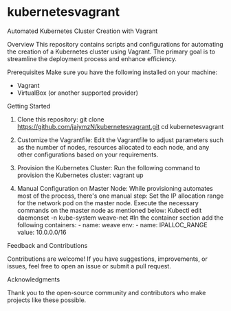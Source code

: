 # kubernetesvagrant

Automated Kubernetes Cluster Creation with Vagrant 

Overview 
This repository contains scripts and configurations for automating the creation of a Kubernetes cluster using Vagrant. The primary goal is to streamline the deployment process and enhance efficiency.

Prerequisites 
Make sure you have the following installed on your machine:
- Vagrant
- VirtualBox (or another supported provider)

Getting Started
1. Clone this repository:
git clone https://github.com/jaiymzN/kubernetesvagrant.git
cd kubernetesvagrant

2. Customize the Vagrantfile:
Edit the Vagrantfile to adjust parameters such as the number of nodes, resources allocated to each node, and any other configurations based on your requirements.

3. Provision the Kubernetes Cluster:
Run the following command to provision the Kubernetes cluster:
vagrant up

4. Manual Configuration on Master Node:
While provisioning automates most of the process, there's one manual step:
Set the IP allocation range for the network pod on the master node. Execute the necessary commands on the master node as mentioned below:
Kubectl edit daemonset -n kube-system weave-net
#In the container section add the following 
     containers:
        - name: weave
          env:
            - name: IPALLOC_RANGE
              value: 10.0.0.0/16

Feedback and Contributions

Contributions are welcome! If you have suggestions, improvements, or issues, feel free to open an issue or submit a pull request.

Acknowledgments

Thank you to the open-source community and contributors who make projects like these possible.
